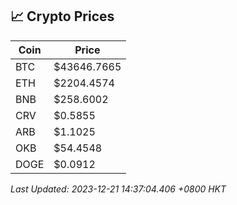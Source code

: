 ## 📈 Crypto Prices

| Coin | Price |
| ---- | ----- |
| BTC | $43646.7665 |
| ETH | $2204.4574 |
| BNB | $258.6002 |
| CRV | $0.5855 |
| ARB | $1.1025 |
| OKB | $54.4548 |
| DOGE | $0.0912 |

_Last Updated: 2023-12-21 14:37:04.406 +0800 HKT_
